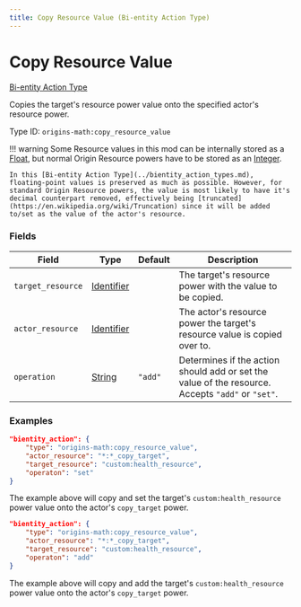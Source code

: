 ```yaml
---
title: Copy Resource Value (Bi-entity Action Type)
---
```


# Copy Resource Value

[Bi-entity Action Type](../bientity_action_types.md)

Copies the target's resource power value onto the specified actor's resource power.

Type ID: `origins-math:copy_resource_value`

!!! warning 
	Some Resource values in this mod can be internally stored as a [Float](https://origins.readthedocs.io/en/latest/types/data_types/float/), but normal Origin Resource powers have to be stored as an [Integer](https://origins.readthedocs.io/en/latest/types/data_types/integer/).
	
	In this [Bi-entity Action Type](../bientity_action_types.md), floating-point values is preserved as much as possible. However, for standard Origin Resource powers, the value is most likely to have it's decimal counterpart removed, effectively being [truncated](https://en.wikipedia.org/wiki/Truncation) since it will be added to/set as the value of the actor's resource.

### Fields
| Field			| Type		| Default		| Description								|
|---------------|-----------|---------------|-------------------------------------------|
| `target_resource`	|[Identifier](https://origins.readthedocs.io/en/latest/types/data_types/identifier/)|		| The target's resource power with the value to be copied. |
| `actor_resource`	|[Identifier](https://origins.readthedocs.io/en/latest/types/data_types/identifier/)|		| The actor's resource power the target's resource value is copied over to. |
| `operation`		|[String](https://origins.readthedocs.io/en/latest/types/data_types/string/)		|`"add"`| Determines if the action should add or set the value of the resource. Accepts `"add"` or `"set"`.	|

### Examples
```json
"bientity_action": {
	"type": "origins-math:copy_resource_value",
	"actor_resource": "*:*_copy_target",
	"target_resource": "custom:health_resource",
	"operaton": "set"
}
```
The example above will copy and set the target's `custom:health_resource` power value onto the actor's `copy_target` power.

```json
"bientity_action": {
	"type": "origins-math:copy_resource_value",
	"actor_resource": "*:*_copy_target",
	"target_resource": "custom:health_resource",
	"operaton": "add"
}
```
The example above will copy and add the target's `custom:health_resource` power value onto the actor's `copy_target` power.